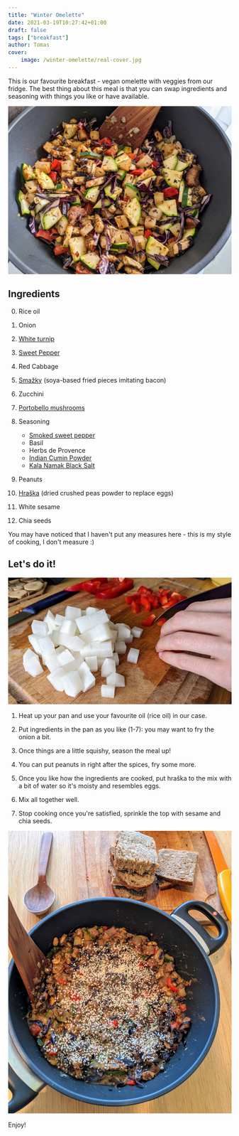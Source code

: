 ```yaml
---
title: "Winter Omelette"
date: 2021-03-19T10:27:42+01:00
draft: false
tags: ["breakfast"]
author: Tomas
cover:
    image: /winter-omelette/real-cover.jpg
---
```


This is our favourite breakfast - vegan omelette with veggies from our fridge.
The best thing about this meal is that you can swap ingredients and seasoning
with things you like or have available.

![Getting ready!](/winter-omelette/cover.png)

<!--more-->

## Ingredients

0. Rice oil

1. Onion

2. [White turnip](https://en.wikipedia.org/wiki/Turnip)

3. [Sweet Pepper](https://en.wikipedia.org/wiki/Bell_pepper)

4. Red Cabbage

5. [Smažky](https://www.sellka.cz/index.php/produkt/smazky/) (soya-based fried pieces imitating bacon)

6. Zucchini

7. [Portobello mushrooms](https://en.wikipedia.org/wiki/Agaricus_bisporus)

8. Seasoning
   * [Smoked sweet pepper](https://gosumitup.com/health-benefits-of-paprika-hot-sweet-smoked-paprika)
   * Basil
   * Herbs de Provence
   * [Indian Cumin Powder](https://en.wikipedia.org/wiki/Cumin)
   * [Kala Namak Black Salt](https://en.wikipedia.org/wiki/Kala_namak)

9. Peanuts

10. [Hraška](https://hraska.cz/) (dried crushed peas powder to replace eggs)

11. White sesame

12. Chia seeds

You may have noticed that I haven't put any measures here - this is my style of
cooking, I don't measure :)


## Let's do it!

![Turnip and pepper chopping](/winter-omelette/turnip-and-pepper.jpg)

1. Heat up your pan and use your favourite oil (rice oil) in our case.

2. Put ingredients in the pan as you like (1-7): you may want to fry the onion a bit.

3. Once things are a little squishy, season the meal up!

4. You can put peanuts in right after the spices, fry some more.

5. Once you like how the ingredients are cooked, put hraška to the mix with a bit of water so it's moisty and resembles eggs.

6. Mix all together well.

7. Stop cooking once you're satisfied, sprinkle the top with sesame and chia seeds.

![](/winter-omelette/ready-to-eat.png)

Enjoy!
